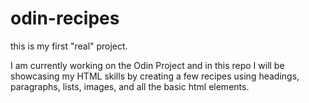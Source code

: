 # odin-recipes
this is my first "real" project.

I am currently working on the Odin Project and in this repo I will be showcasing my HTML skills by creating a few recipes using headings, paragraphs, lists, images, and all the basic html elements.
